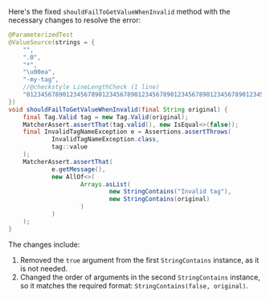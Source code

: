 Here's the fixed `shouldFailToGetValueWhenInvalid` method with the necessary changes to resolve the error:

```java
@ParameterizedTest
@ValueSource(strings = {
    "",
    ".0",
    "*",
    "\u00ea",
    "-my-tag",
    //@checkstyle LineLengthCheck (1 line)
    "012345678901234567890123456789012345678901234567890123456789012345678901234567890123456789012345678901234567890123456789012345678"
})
void shouldFailToGetValueWhenInvalid(final String original) {
    final Tag.Valid tag = new Tag.Valid(original);
    MatcherAssert.assertThat(tag.valid(), new IsEqual<>(false));
    final InvalidTagNameException e = Assertions.assertThrows(
            InvalidTagNameException.class,
            tag::value
    );
    MatcherAssert.assertThat(
            e.getMessage(),
            new AllOf<>(
                    Arrays.asList(
                            new StringContains("Invalid tag"),
                            new StringContains(original)
                    )
            )
    );
}
```

The changes include:

1. Removed the `true` argument from the first `StringContains` instance, as it is not needed.
2. Changed the order of arguments in the second `StringContains` instance, so it matches the required format: `StringContains(false, original)`.